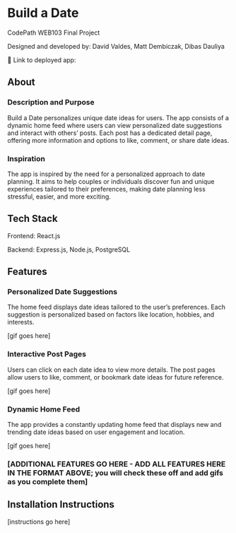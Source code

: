 # Build a Date

CodePath WEB103 Final Project

Designed and developed by: David Valdes, Matt Dembiczak, Dibas Dauliya

🔗 Link to deployed app:

## About

### Description and Purpose

Build a Date personalizes unique date ideas for users. The app consists of a dynamic home feed where users can view personalized date suggestions and interact with others’ posts. Each post has a dedicated detail page, offering more information and options to like, comment, or share date ideas.

### Inspiration

The app is inspired by the need for a personalized approach to date planning. It aims to help couples or individuals discover fun and unique experiences tailored to their preferences, making date planning less stressful, easier, and more exciting.

## Tech Stack

Frontend: React.js

Backend: Express.js, Node.js, PostgreSQL

## Features

### Personalized Date Suggestions

The home feed displays date ideas tailored to the user’s preferences. Each suggestion is personalized based on factors like location, hobbies, and interests.

[gif goes here]

### Interactive Post Pages

Users can click on each date idea to view more details. The post pages allow users to like, comment, or bookmark date ideas for future reference.

[gif goes here]

### Dynamic Home Feed

The app provides a constantly updating home feed that displays new and trending date ideas based on user engagement and location.

[gif goes here]

### [ADDITIONAL FEATURES GO HERE - ADD ALL FEATURES HERE IN THE FORMAT ABOVE; you will check these off and add gifs as you complete them]

## Installation Instructions

[instructions go here]
